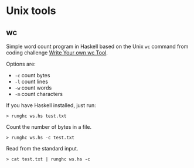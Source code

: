 # Unix tools

## wc

Simple word count program in Haskell based on the Unix `wc` command from coding challenge [Write Your own wc Tool](https://codingchallenges.fyi/challenges/challenge-wc/).

Options are:

- `-c` count bytes
- `-l` count lines
- `-w` count words
- `-m` count characters

If you have Haskell installed, just run:

```shell
> runghc ws.hs test.txt
```

Count the number of bytes in a file.

```shell
> runghc ws.hs -c test.txt
```

Read from the standard input.

```shell
> cat test.txt | runghc ws.hs -c
```
